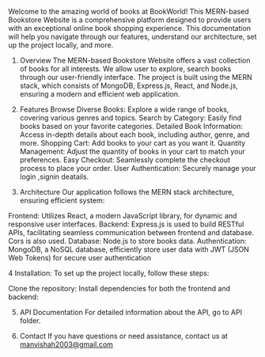 Welcome to the amazing world of books at BookWorld! This MERN-based Bookstore Website is a comprehensive platform designed to provide users with an exceptional online book shopping experience. This documentation will help you navigate through our features, understand our architecture, set up the project locally, and more.

1. Overview
The MERN-based Bookstore Website offers a vast collection of books for all interests. We allow  user to explore, search books through our user-friendly interface. The project is built using the MERN stack, which consists of MongoDB, Express.js, React, and Node.js, ensuring a modern and efficient web application.

2. Features
Browse Diverse Books: Explore a wide range of books, covering various genres and topics.
Search by Category: Easily find books based on your favorite categories.
Detailed Book Information: Access in-depth details about each book, including author, genre, and more.
Shopping Cart: Add books to your cart as you want it.
Quantity Management: Adjust the quantity of books in your cart to match your preferences.
Easy Checkout: Seamlessly complete the checkout process to place your order.
User Authentication: Securely manage your login ,signin deatails.

3. Architecture
Our application follows the MERN stack architecture, ensuring efficient system:

Frontend: Utilizes React, a modern JavaScript library, for dynamic and responsive user interfaces.
Backend: Express.js is used to build RESTful APIs, facilitating seamless communication between frontend and database. Cors is also used.
Database: Node.js to store books data.
Authentication: MongoDB, a NoSQL database, efficiently store user data with JWT (JSON Web Tokens) for secure user authentication

4 Installation:
To set up the project locally, follow these steps:

Clone the repository:
Install dependencies for both the frontend and backend:

5. API Documentation
For detailed information about the API, go to API folder.

6. Contact 
If you have questions or need assistance, contact us at manvishah2003@gmail.com


